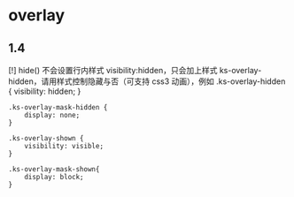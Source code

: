 # overlay

## 1.4

 [!] hide() 不会设置行内样式 visibility:hidden，只会加上样式 ks-overlay-hidden，请用样式控制隐藏与否（可支持 css3 动画），例如
    .ks-overlay-hidden {
        visibility: hidden;
    }

    .ks-overlay-mask-hidden {
        display: none;
    }

    .ks-overlay-shown {
        visibility: visible;
    }

    .ks-overlay-mask-shown{
        display: block;
    }